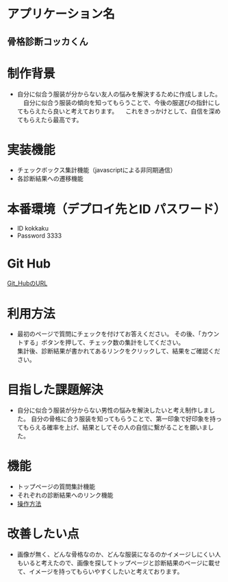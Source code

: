 # アプリケーション名
## 骨格診断コッカくん


# 制作背景
- 自分に似合う服装が分からない友人の悩みを解決するために作成しました。
　自分に似合う服装の傾向を知ってもらうことで、今後の服選びの指針にしてもらえたら良いと考えております。
　これをきっかけとして、自信を深めてもらえたら最高です。

# 実装機能
- チェックボックス集計機能（javascriptによる非同期通信）
- 各診断結果への遷移機能


# 本番環境（デプロイ先とID パスワード）

- ID kokkaku 
- Password 3333


# Git Hub
[Git_HubのURL](https://github.com/rampagevalcan/sindan_kokkakun)



# 利用方法
- 最初のページで質問にチェックを付けてお答えください。  その後、「カウントする」ボタンを押して、チェック数の集計をしてください。  
集計後、診断結果が書かれてあるリンクをクリックして、結果をご確認ください。


# 目指した課題解決
- 自分に似合う服装が分からない男性の悩みを解決したいと考え制作しました。  自分の骨格に合う服装を知ってもらうことで、第一印象で好印象を持ってもらえる確率を上げ、結果としてその人の自信に繋がることを願いました。


# 機能
- トップページの質問集計機能
- それぞれの診断結果へのリンク機能
- [操作方法](https://i.gyazo.com/31050e9f82825045febbada28bd009ed.gif)


# 改善したい点
- 画像が無く、どんな骨格なのか、どんな服装になるのかイメージしにくい人もいると考えたので、画像を探してトップページと診断結果のページに載せて、イメージを持ってもらいやすくしたいと考えております。
